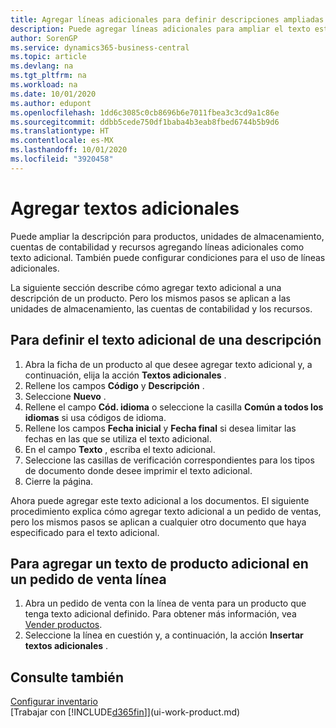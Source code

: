 ```yaml
---
title: Agregar líneas adicionales para definir descripciones ampliadas
description: Puede agregar líneas adicionales para ampliar el texto estándar que describe un producto, una cuenta y otros datos.
author: SorenGP
ms.service: dynamics365-business-central
ms.topic: article
ms.devlang: na
ms.tgt_pltfrm: na
ms.workload: na
ms.date: 10/01/2020
ms.author: edupont
ms.openlocfilehash: 1dd6c3085c0cb8696b6e7011fbea3c3cd9a1c86e
ms.sourcegitcommit: ddbb5cede750df1baba4b3eab8fbed6744b5b9d6
ms.translationtype: HT
ms.contentlocale: es-MX
ms.lasthandoff: 10/01/2020
ms.locfileid: "3920458"
---
```

# <a name="add-extended-text"></a>Agregar textos adicionales

Puede ampliar la descripción para productos, unidades de almacenamiento, cuentas de contabilidad y recursos agregando líneas adicionales como texto adicional. También puede configurar condiciones para el uso de líneas adicionales.  

La siguiente sección describe cómo agregar texto adicional a una descripción de un producto. Pero los mismos pasos se aplican a las unidades de almacenamiento, las cuentas de contabilidad y los recursos.  

## <a name="to-define-extended-text-for-an-description"></a>Para definir el texto adicional de una descripción

1. Abra la ficha de un producto al que desee agregar texto adicional y, a continuación, elija la acción **Textos adicionales** .
2. Rellene los campos **Código** y **Descripción** .
3. Seleccione **Nuevo** .
4. Rellene el campo **Cód. idioma** o seleccione la casilla **Común a todos los idiomas** si usa códigos de idioma.
5. Rellene los campos **Fecha inicial** y **Fecha final** si desea limitar las fechas en las que se utiliza el texto adicional.
6. En el campo **Texto** , escriba el texto adicional.
7. Seleccione las casillas de verificación correspondientes para los tipos de documento donde desee imprimir el texto adicional.
8. Cierre la página.

Ahora puede agregar este texto adicional a los documentos. El siguiente procedimiento explica cómo agregar texto adicional a un pedido de ventas, pero los mismos pasos se aplican a cualquier otro documento que haya especificado para el texto adicional.  

## <a name="to-add-an-extended-item-text-on-a-sales-order-line"></a>Para agregar un texto de producto adicional en un pedido de venta línea

1. Abra un pedido de venta con la línea de venta para un producto que tenga texto adicional definido. Para obtener más información, vea [Vender productos](sales-how-sell-products.md).
2. Seleccione la línea en cuestión y, a continuación, la acción **Insertar textos adicionales** .

## <a name="see-also"></a>Consulte también

[Configurar inventario](inventory-setup-inventory.md)  
[Trabajar con [!INCLUDE[d365fin](includes/d365fin_md.md)]](ui-work-product.md)
